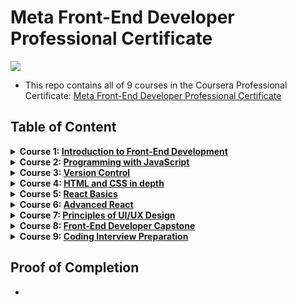 # Meta Front-End Developer Professional Certificate

<img src="./logo.avif">

- This repo contains all of 9 courses in the Coursera Professional Certificate: [Meta Front-End Developer Professional Certificate](https://www.coursera.org/professional-certificates/meta-front-end-developer)

## Table of Content

<details>
<summary><b>Course 1: </b><a href="https://github.com/x39OME/Meta-Front-End-Developer-Professional-Certificate/tree/main/1%20-%20Introduction%20to%20Front-End%20Development"><b>Introduction to Front-End Development</b></a></summary>

  * Week 1: [Get started with web development]()
  * Week 2: [Introduction to HTML and CSS]()
  * Week 3: [UI Frameworks]()
  * Week 4: [End-of-Course Graded Assessment]()
</details>

<details>
<summary><b>Course 2: </b><a href="#"><b>Programming with JavaScript</b></a></summary>

  * Week 1: [Introduction to Javascript](#)
  * Week 2: [The Building Blocks of a Program]()
  * Week 3: [Programming Paradigms]()
  * Week 4: [Testing])
  * Week 5: [End-of-Course Graded Assessment]()
</details>

<details>
<summary><b>Course 3: </b><a href="#"><b>Version Control</b></a></summary>

  * Week 1: [Software collaboration]()
  * Week 2: [Command Line]()
  * Week 3: [Working with Git]()
  * Week 4: [Graded Assessment]()
</details>

<details>
<summary><b>Course 4: </b><a href="#"><b>HTML and CSS in depth</b></a></summary>

  * Week 1: [HTML in depth]()
  * Week 2: [Interactive CSS]()
  * Week 3: [Graded Assessment]()
</details>

<details>
<summary><b>Course 5: </b><a href="#"><b>React Basics</b></a></summary>

  * Week 1: [React Components]()
  * Week 2: [Data and State]()
  * Week 3: [Navigation, Updating and Assets in React.js]()
  * Week 4: [Your first React app]()
</details>

<details>
<summary><b>Course 6: </b><a href="#"><b>Advanced React</b></a></summary>

  * Week 1: [Components]()
  * Week 2: [React Hooks and Custom Hooks]()
  * Week 3: [JSX and testing]()
  * Week 4: [Final project]()
</details>

<details>
<summary><b>Course 7: </b><a href="#"><b>Principles of UI/UX Design</b></a></summary>

  * Week 1: [Introduction to UX and UI design]()
  * Week 2: [Evaluating interactive design]()
  * Week 3: [Applied Design Fundamentals]()
  * Week 4: [Designing your UI]()
  * Week 5: 
</details>

<details>
<summary><b>Course 8: </b><a href="#"><b>Front-End Developer Capstone</b></a></summary>

  * Week 1: 
  * Week 2: 
  * Week 3: 
  * Week 4: 
  * Week 5: 
</details>

<details>
<summary><b>Course 9: </b><a href="#"><b>Coding Interview Preparation</b></a></summary>

  * Week 1: 
  * Week 2: 
  * Week 3: 
  * Week 4: 
  * Week 5: 
</details>

## Proof of Completion

- 

